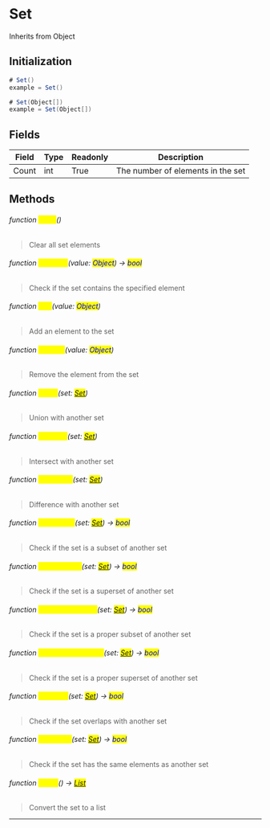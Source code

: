 # Set
Inherits from Object

## Initialization
```csharp
# Set()
example = Set()

# Set(Object[])
example = Set(Object[])
```
## Fields
|Field|Type|Readonly|Description|
|---|---|---|---|
|Count|int|True|The number of elements in the set|
## Methods
###### function <mark style="color:yellow;">Clear</mark>()
> Clear all set elements

###### function <mark style="color:yellow;">Contains</mark>(value: <mark style="color:blue;">Object</mark>) → <mark style="color:blue;">bool</mark>
> Check if the set contains the specified element

###### function <mark style="color:yellow;">Add</mark>(value: <mark style="color:blue;">Object</mark>)
> Add an element to the set

###### function <mark style="color:yellow;">Remove</mark>(value: <mark style="color:blue;">Object</mark>)
> Remove the element from the set

###### function <mark style="color:yellow;">Union</mark>(set: <mark style="color:blue;">[Set](../objects/Set.md)</mark>)
> Union with another set

###### function <mark style="color:yellow;">Intersect</mark>(set: <mark style="color:blue;">[Set](../objects/Set.md)</mark>)
> Intersect with another set

###### function <mark style="color:yellow;">Difference</mark>(set: <mark style="color:blue;">[Set](../objects/Set.md)</mark>)
> Difference with another set

###### function <mark style="color:yellow;">IsSubsetOf</mark>(set: <mark style="color:blue;">[Set](../objects/Set.md)</mark>) → <mark style="color:blue;">bool</mark>
> Check if the set is a subset of another set

###### function <mark style="color:yellow;">IsSupersetOf</mark>(set: <mark style="color:blue;">[Set](../objects/Set.md)</mark>) → <mark style="color:blue;">bool</mark>
> Check if the set is a superset of another set

###### function <mark style="color:yellow;">IsProperSubsetOf</mark>(set: <mark style="color:blue;">[Set](../objects/Set.md)</mark>) → <mark style="color:blue;">bool</mark>
> Check if the set is a proper subset of another set

###### function <mark style="color:yellow;">IsProperSupersetOf</mark>(set: <mark style="color:blue;">[Set](../objects/Set.md)</mark>) → <mark style="color:blue;">bool</mark>
> Check if the set is a proper superset of another set

###### function <mark style="color:yellow;">Overlaps</mark>(set: <mark style="color:blue;">[Set](../objects/Set.md)</mark>) → <mark style="color:blue;">bool</mark>
> Check if the set overlaps with another set

###### function <mark style="color:yellow;">SetEquals</mark>(set: <mark style="color:blue;">[Set](../objects/Set.md)</mark>) → <mark style="color:blue;">bool</mark>
> Check if the set has the same elements as another set

###### function <mark style="color:yellow;">ToList</mark>() → <mark style="color:blue;">[List](../objects/List.md)</mark>
> Convert the set to a list


---

